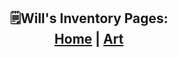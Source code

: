 <h2 align="center">
  <b>🗒️Will's Inventory Pages:</b><br>
  <a href="https://willm.ga">Home</a> |
  <a href="https://willm.ga/Art">Art</a> 
  <a href="#"></a>
  <br><br>
</h2>
